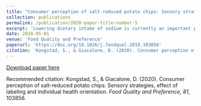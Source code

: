 ```yaml
---
title: "Consumer perception of salt-reduced potato chips: Sensory strategies, effect of labeling and individual health orientation"
collection: publications
permalink: /publication/2020-paper-title-number-5
excerpt: 'Lowering dietary intake of sodium is currently an important public health goal, and a major driver of food product development. Reducing the salt content of food while maintaining the same structure and sensory quality is, however, no easy feat. While several strategies for reformulation exist, the available literature indicates that their effectiveness is highly product-dependent. The present research focused on different salt reduction strategies for potato chips (crisps), drawing on two studies focusing on young (18–30) consumers...'
date: 2020-05-01
venue: 'Food Quality and Preference'
paperurl: 'https://doi.org/10.1016/j.foodqual.2019.103856'
citation: 'Kongstad, S., & Giacalone, D. (2020). Consumer perception of salt-reduced potato chips: Sensory strategies, effect of labeling and individual health orientation. <i>Food Quality and Preference, 81</i>, 103856.'
---
```


[Download paper here](https://doi.org/10.1016/j.foodqual.2019.103856)

Recommended citation: Kongstad, S., & Giacalone, D. (2020). Consumer perception of salt-reduced potato chips: Sensory strategies, effect of labeling and individual health orientation. <i>Food Quality and Preference, 81</i>, 103856.
